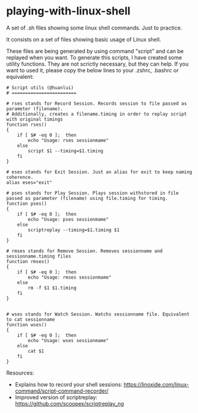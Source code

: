 # playing-with-linux-shell
A set of .sh files showing some linux shell commands. Just to practice. 

It consists on a set of files showing basic usage of Linux shell.

These files are being generated by using command "script" and can be replayed when you want. To generate this scripts, I have created some utility functions. They are not scrictly necessary, but they can help. If you want to used it, please copy the below lines to your .zshrc, .bashrc or equivalent:

```shell
# Script utils (@huanlui)
# ========================

# rses stands for Record Session. Records session to file passed as parameter (filename).
# Additionally, creates a filename.timing in order to replay script with original timings
function rses()
{
	if [ $# -eq 0 ];  then
		echo "Usage: rses sessionmame"
	else
		script $1 --timing=$1.timing		
	fi
}

# eses stands for Exit Session. Just an alias for exit to keep naming coherence.
alias eses="exit"

# pses stands for Play Session. Plays session withstored in file passed as parameter (filename) using file.timing for timing. 
function pses()
{
	if [ $# -eq 0 ];  then
		echo "Usage: pses sessionmame"
	else
		scriptreplay --timing=$1.timing $1		
	fi
}

# rmses stands for Remove Session. Removes sessionname and sessionname.timing files
function rmses()
{
	if [ $# -eq 0 ];  then
		echo "Usage: rmses sessionmame"
	else
		rm -f $1 $1.timing
	fi
}


# wses stands for Watch Session. Watchs sessionname file. Equivalent to cat sessionname
function wses()
{
	if [ $# -eq 0 ];  then
		echo "Usage: wses sessionmame"
	else
		cat $1
	fi
}

```

Resources:
* Explains how to record your shell sessions: https://linoxide.com/linux-command/script-command-recorder/
* Improved version of scriptreplay: https://github.com/scoopex/scriptreplay_ng
